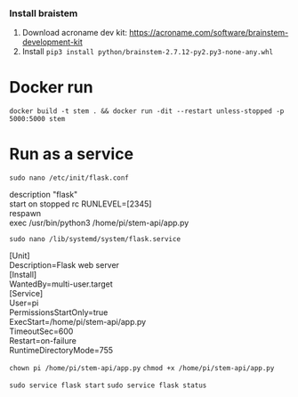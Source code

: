 ### Install braistem
1) Download acroname dev kit: https://acroname.com/software/brainstem-development-kit
1) Install `pip3 install python/brainstem-2.7.12-py2.py3-none-any.whl`

# Docker run
`docker build -t stem . && docker run -dit --restart unless-stopped -p 5000:5000 stem`

# Run as a service
`sudo nano /etc/init/flask.conf`

description "flask" <br />
start on stopped rc RUNLEVEL=[2345] <br />
respawn <br />
exec /usr/bin/python3 /home/pi/stem-api/app.py <br />

`sudo nano /lib/systemd/system/flask.service`

[Unit] <br />
Description=Flask web server <br />
[Install] <br />
WantedBy=multi-user.target <br />
[Service] <br />
User=pi <br />
PermissionsStartOnly=true <br />
ExecStart=/home/pi/stem-api/app.py <br />
TimeoutSec=600 <br />
Restart=on-failure <br />
RuntimeDirectoryMode=755 <br />

`chown pi /home/pi/stem-api/app.py` 
`chmod +x /home/pi/stem-api/app.py`

`sudo service flask start`
`sudo service flask status`
